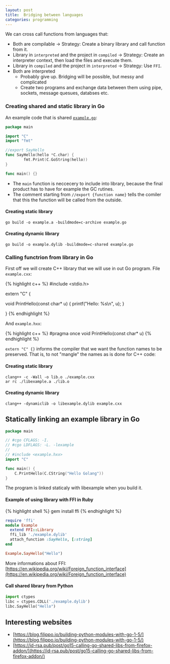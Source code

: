 ```yaml
---
layout: post
title:  Bridging between languages
categories: programming
---
```

We can cross call functions from languages that:

- Both are compilable &rarr; Strategy: Create a binary library and call function from it.
- Library in `interpreted` and the project in `compiled` &rarr; Strategy: Create an interpreter context, then load the files and execute them.
- Library in `compiled` and the project in `interpreted` &rarr; Strategy: Use `FFI`.
- Both are interpreted
	- Probably give up. Bridging will be possible, but messy and complicated
	- Create two programs and exchange data between them using pipe, sockets, message quesues, databses etc.

### Creating shared and static library in Go

An example code that is shared [`example.go`](https://github.com/artur-gurgul/codebook):

``` go
package main

import "C"
import "fmt"

//export SayHello
func SayHello(hello *C.char) {
		fmt.Print(C.GoString(hello))
}

func main() {}
```

- The `main` function is neccecery to include into library, because the final product has to have for example the GC rutines.
- The comment starting from `//export {function name}` tells the comiler that this the function will be called from the outside.

#### Creating static library

```
go build -o example.a -buildmode=c-archive example.go
```

#### Creating dynamic library

```
go build -o example.dylib -buildmode=c-shared example.go
```






### Calling functrion from library in Go

First off we will create C++ library that we will use in out Go program.
File `example.cxx`:

{% highlight c++ %}
#include <stdio.h>

extern "C" {

void PrintHello(const char* u) {
    printf("Hello: %s\n", u);
}

}
{% endhighlight %}

And `example.hxx`:

{% highlight c++ %}
#pragma once
void PrintHello(const char* u)
{% endhighlight %}

`extern "C" {}` informs the compiler that we want the function names to be preserved. That is, to not "mangle" the names as is done for C++ code:

#### Creating static library

```
clang++ -c -Wall -o lib.o ./example.cxx
ar rc ./libexample.a ./lib.o
```

#### Creating dynamic library

```
clang++ -dynamiclib -o libexample.dylib example.cxx
```

## Statically linking an example library in Go

```go
package main

// #cgo CFLAGS: -I.
// #cgo LDFLAGS: -L. -lexample
//
// #include <example.hxx>
import "C"

func main() {
	C.PrintHello(C.CString("Hello Golang"))
}
```

The program is linked staticaly with libexample when you build it.

#### Example of using library with FFI in Ruby

{% highlight shell %}
gem install ffi
{% endhighlight %}

```ruby
require 'ffi'
module Example
  extend FFI::Library
  ffi_lib './example.dylib'
  attach_function :SayHello, [:string]
end
```

```ruby
Example.SayHello("Hello")
```

More informations about FFI: [https://en.wikipedia.org/wiki/Foreign_function_interface](https://en.wikipedia.org/wiki/Foreign_function_interface)

#### Call shared library from Python

```python
import ctypes
libc = ctypes.CDLL('./example.dylib')
libc.SayHello("Hello")
```

## Interesting websites

- [https://blog.filippo.io/building-python-modules-with-go-1-5/](https://blog.filippo.io/building-python-modules-with-go-1-5/)
- [https://id-rsa.pub/post/go15-calling-go-shared-libs-from-firefox-addon/](https://id-rsa.pub/post/go15-calling-go-shared-libs-from-firefox-addon/)